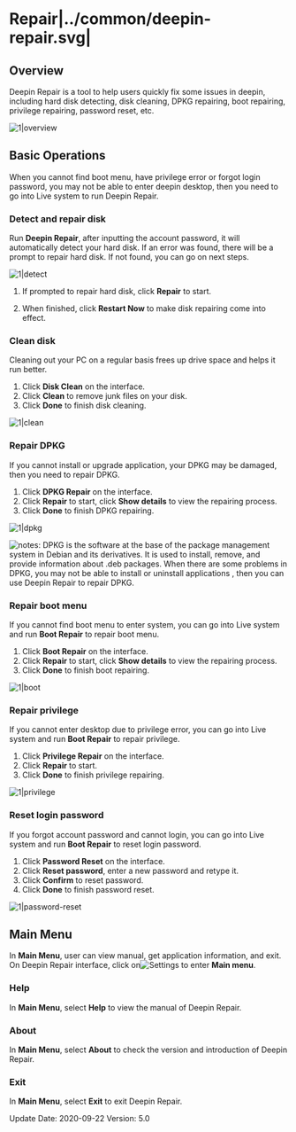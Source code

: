 # Repair|../common/deepin-repair.svg|

## Overview

Deepin Repair is a tool to help users quickly fix some issues in deepin, including hard disk detecting, disk cleaning, DPKG repairing, boot repairing, privilege repairing, password reset, etc.

![1|overview](jpg/overview.jpg)

## Basic Operations

When you cannot find boot menu, have privilege error or forgot login password, you may not be able to enter deepin desktop, then you need to go into Live system to run Deepin Repair.

### Detect and repair disk

Run **Deepin Repair**, after inputting the account password, it will automatically detect your hard disk. If an error was found, there will be a prompt to repair hard disk. If not found, you can go on next steps.

![1|detect](jpg/detect.jpg)

1. If prompted to repair hard disk, click **Repair** to start.

2. When finished, click **Restart Now** to make disk repairing come into effect.


### Clean disk

Cleaning out your PC on a regular basis frees up drive space and helps it run better. 

1. Click **Disk Clean** on the interface.
2. Click **Clean** to remove junk files on your disk.
3. Click **Done** to finish disk cleaning.

![1|clean](jpg/clean.jpg)

### Repair DPKG

If you cannot install or upgrade application, your DPKG may be damaged, then you need to repair DPKG.

1. Click **DPKG Repair** on the interface.
2. Click **Repair** to start, click **Show details** to view the repairing process.
3. Click **Done** to finish DPKG repairing.

![1|dpkg](jpg/dpkg.jpg)

![notes](icon/notes.svg): DPKG is the software at the base of the package management system in Debian and its derivatives. It is used to install, remove, and provide information about .deb packages. When there are some problems in DPKG, you may not be able to install or uninstall applications , then you can use Deepin Repair to repair DPKG.

### Repair boot menu

If you cannot find boot menu to enter system, you can go into Live system and run **Boot Repair** to repair boot menu.

1. Click **Boot Repair** on the interface.
2. Click **Repair** to start, click **Show details** to view the repairing process.
3. Click **Done** to finish boot repairing.

![1|boot](jpg/boot.jpg)

### Repair privilege

If you cannot enter desktop due to privilege error, you can go into Live system and run **Boot Repair** to repair privilege.

1. Click **Privilege Repair** on the interface.
2. Click **Repair** to start.
3. Click **Done** to finish privilege repairing.


![1|privilege](jpg/privilege.jpg)

### Reset login password

If you forgot account password and cannot login, you can go into Live system and run **Boot Repair** to reset login password.

1. Click **Password Reset** on the interface.
2. Click **Reset password**, enter a new password and retype it.
3. Click **Confirm** to reset password.
4. Click **Done** to finish password reset.

![1|password-reset](jpg/password-reset.jpg)


## Main Menu

In **Main Menu**, user can view manual, get application information, and exit. On Deepin Repair interface, click on![Settings](icon/icon_menu.svg) to enter **Main menu**. 

### Help

In **Main Menu**, select **Help** to view the manual of Deepin Repair. 




### About

In **Main Menu**, select **About** to check the version and introduction of Deepin Repair.




### Exit

In **Main Menu**, select **Exit** to exit Deepin Repair.

<div class="version-info"><span>Update Date: 2020-09-22</span><span> Version: 5.0</span></div>